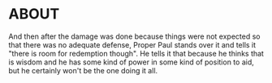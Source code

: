 # ABOUT

And then after the damage was done because things were not expected so that there was no adequate 
defense, Proper Paul stands over it and tells it "there is room for redemption though". He tells it 
that because he thinks that is wisdom and he has some kind of power in some kind of position to aid,
but he certainly won't be the one doing it all. 
